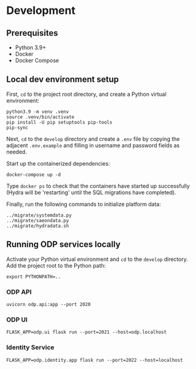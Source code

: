 # Development

## Prerequisites
* Python 3.9+
* Docker
* Docker Compose

## Local dev environment setup
First, `cd` to the project root directory, and create a Python virtual environment:

    python3.9 -m venv .venv
    source .venv/bin/activate
    pip install -U pip setuptools pip-tools
    pip-sync

Next, `cd` to the `develop` directory and create a `.env` file by copying the
adjacent `.env.example` and filling in username and password fields as needed.

Start up the containerized dependencies:

    docker-compose up -d

Type `docker ps` to check that the containers have started up successfully
(Hydra will be 'restarting' until the SQL migrations have completed).

Finally, run the following commands to initialize platform data:

    ../migrate/systemdata.py
    ../migrate/saeondata.py
    ../migrate/hydradata.sh

## Running ODP services locally
Activate your Python virtual environment and `cd` to the `develop` directory.
Add the project root to the Python path:

    export PYTHONPATH=..

### ODP API
    uvicorn odp.api:app --port 2020

### ODP UI
    FLASK_APP=odp.ui flask run --port=2021 --host=odp.localhost

### Identity Service
    FLASK_APP=odp.identity.app flask run --port=2022 --host=localhost
